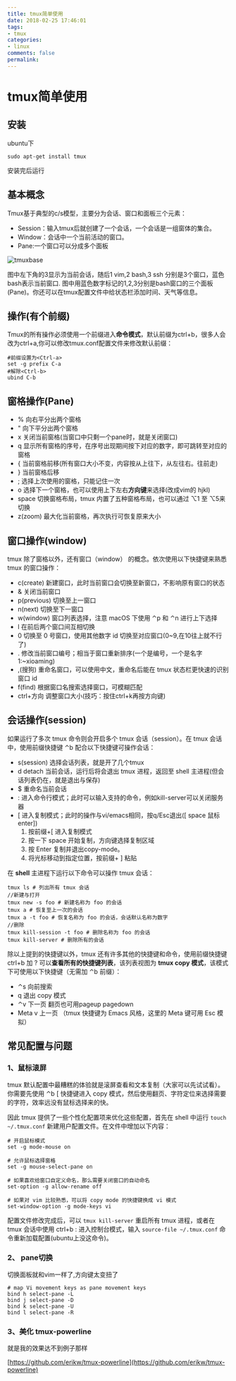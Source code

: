 ```yaml
---
title: tmux简单使用
date: 2018-02-25 17:46:01
tags:
- tmux
categories:
- linux
comments: false
permalink:
---
```


# tmux简单使用

## 安装

ubuntu下

```
sudo apt-get install tmux
```

安装完后运行

## 基本概念

Tmux基于典型的c/s模型，主要分为会话、窗口和面板三个元素：

* Session：输入tmux后就创建了一个会话，一个会话是一组窗体的集合。
* Window：会话中一个当前活动的窗口。
* Pane:一个窗口可以分成多个面板

![tmuxbase](tmuxbase.jpg)

图中左下角的3显示为当前会话，随后1 vim,2 bash,3 ssh 分别是3个窗口，蓝色bash表示当前窗口.
图中用蓝色数字标记的1,2,3分别是bash窗口的三个面板(Pane)。你还可以在tmux配置文件中给状态栏添加时间、天气等信息。

## 操作(有个前缀)

Tmux的所有操作必须使用一个前缀进入**命令模式**，默认前缀为ctrl+b，很多人会改为ctrl+a,你可以修改tmux.conf配置文件来修改默认前缀：

```
#前缀设置为<Ctrl-a>
set -g prefix C-a
#解除<Ctrl-b>
ubind C-b
```

## 窗格操作(Pane)

* % 向右平分出两个窗格
* " 向下平分出两个窗格
* x 关闭当前窗格(当窗口中只剩一个pane时，就是关闭窗口)
* q 显示所有窗格的序号，在序号出现期间按下对应的数字，即可跳转至对应的窗格
* { 当前窗格前移(所有窗口大小不变，内容按从上往下，从左往右。往前走)
* } 当前窗格后移
* ; 选择上次使用的窗格，只能记住一次
* o 选择下一个窗格，也可以使用上下左右**方向键**来选择(改成vim的 hjkl)
* space 切换窗格布局，tmux 内置了五种窗格布局，也可以通过 ⌥1 至 ⌥5来切换
* z(zoom) 最大化当前窗格，再次执行可恢复原来大小

## 窗口操作(window)

tmux 除了窗格以外，还有窗口（window） 的概念。依次使用以下快捷键来熟悉 tmux 的窗口操作：

* c(create) 新建窗口，此时当前窗口会切换至新窗口，不影响原有窗口的状态
* & 关闭当前窗口
* p(previous) 切换至上一窗口
* n(next) 切换至下一窗口
* w(window) 窗口列表选择，注意 macOS 下使用 ⌃p 和 ⌃n 进行上下选择
* l 在前后两个窗口间互相切换
* 0 切换至 0 号窗口，使用其他数字 id 切换至对应窗口(0~9,在10往上就不行了)
* . 修改当前窗口编号；相当于窗口重新排序(一个是编号，一个是名字1:~xioaming)
* ,(搜狗) 重命名窗口，可以使用中文，重命名后能在 tmux 状态栏更快速的识别窗口 id
* f(find) 根据窗口名搜索选择窗口，可模糊匹配
* ctrl+方向 调整窗口大小(技巧：按住ctrl+k再按方向键)

## 会话操作(session)

如果运行了多次 tmux 命令则会开启多个 tmux 会话（session）。在 tmux 会话中，使用前缀快捷键 ⌃b 配合以下快捷键可操作会话：

* s(session) 选择会话列表，就是开了几个tmux
* d detach 当前会话，运行后将会退出 tmux 进程，返回至 shell 主进程(但会话列表仍在，就是退出与保存)
* $ 重命名当前会话
* : 进入命令行模式；此时可以输入支持的命令，例如kill-server可以关闭服务器
* [ 进入复制模式；此时的操作与vi/emacs相同，按q/Esc退出([ space 鼠标 enter])
    1. 按前缀+[ 进入复制模式
    2. 按一下 space 开始复制，方向键选择复制区域
    3. 按 Enter 复制并退出copy-mode。
    4. 将光标移动到指定位置，按前缀+ ] 粘贴

在 **shell** 主进程下运行以下命令可以操作 tmux 会话：

```
tmux ls # 列出所有 tmux 会话
//新建与打开
tmux new -s foo # 新建名称为 foo 的会话
tmux a # 恢复至上一次的会话
tmux a -t foo # 恢复名称为 foo 的会话，会话默认名称为数字
//删除
tmux kill-session -t foo # 删除名称为 foo 的会话
tmux kill-server # 删除所有的会话
```

除以上提到的快捷键以外，tmux 还有许多其他的快捷键和命令，使用前缀快捷键 ctrl+b 加 ? 可以**查看所有的快捷键列表**，该列表视图为 **tmux copy 模式**，该模式下可使用以下快捷键（无需加 ⌃b 前缀）：

* ⌃s 向前搜索
* q 退出 copy 模式
* ⌃v 下一页 翻页也可用pageup pagedown
* Meta v 上一页 （tmux 快捷键为 Emacs 风格，这里的 Meta 键可用 Esc 模拟）

## 常见配置与问题

### 1、鼠标滚屏
tmux 默认配置中最糟糕的体验就是滚屏查看和文本复制（大家可以先试试看）。你需要先使用 ⌃b [ 快捷键进入 copy 模式，然后使用翻页、字符定位来选择需要的字符，效率远没有鼠标选择来的快。

因此 tmux 提供了一些个性化配置项来优化这些配置，首先在 shell 中运行 `touch ~/.tmux.conf` 新建用户配置文件。在文件中增加以下内容：

``` 
# 开启鼠标模式
set -g mode-mouse on
​
# 允许鼠标选择窗格
set -g mouse-select-pane on
​
# 如果喜欢给窗口自定义命名，那么需要关闭窗口的自动命名
set-option -g allow-rename off
​
# 如果对 vim 比较熟悉，可以将 copy mode 的快捷键换成 vi 模式
set-window-option -g mode-keys vi
```
 
配置文件修改完成后，可以 `tmux kill-server` 重启所有 tmux 进程，或者在 tmux 会话中使用 ctrl+b : 进入控制台模式，输入 `source-file ~/.tmux.conf` 命令重新加载配置(ubuntu上没这命令)。

### 2、 pane切换

切换面板就和vim一样了,方向键太变扭了

```
# map Vi movement keys as pane movement keys
bind h select-pane -L
bind j select-pane -D
bind k select-pane -U
bind l select-pane -R

```

### 3、美化 tmux-powerline

就是我的效果达不到例子那样

[https://github.com/erikw/tmux-powerline](https://github.com/erikw/tmux-powerline)

